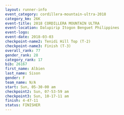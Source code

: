 ```yaml
---
layout: runner-info 
event_category: cordillera-mountain-ultra-2018 
category_km: 26K 
event-title: 2018 CORDILLERA MOUNTAIN ULTRA 
event-location: Dalupirip Itogon Benguet Philippines 
event-logo: 
event-date: 2018-03-03 
checkpoint-name2: Tenidi Hill Top (T-2) 
checkpoint-name3: Finish (T-3) 
overall_rank: 77
gender_rank: 28
category_rank: 17
bib: 26167
first_name: Albien
last_name: Sison
gender: F
team_name: N/A
start: Sun, 05-30-00 am
checkpoint2: Sun, 07-53-59 am
checkpoint3: Sun, 10-17-11 am
finish: 4-47-11
status: FINISHER
---
```

